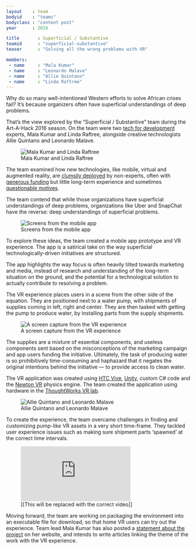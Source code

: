 ```yaml
---
layout    : team
bodyid    : "teams"
bodyclass : "content post"
year      : 2016

title       : Superficial / Substantive
teamid      : "superficial-substantive"
teaser		: "Solving all the wrong problems with VR"

members:
 - name     : "Mala Kumar"
 - name     : "Leonardo Malave"
 - name     : "Allie Quintano"
 - name     : "Linda Raftree"
---
```


Why do so many well-intentioned Western efforts to solve African crises fail? It’s because organizers often have superficial understandings of deep problems.

That’s the view explored by the “Superficial / Substantive” team during the Art-A-Hack 2016 season. On the team were two [tech for development](https://en.wikipedia.org/wiki/Information_and_communication_technologies_for_development) experts, Mala Kumar and Linda Raftree, alongside creative technologists Allie Quintano and Leonardo Malave.

<figure>
	<img src="/images/teams/2016/superficial-substantive/mala-linda.jpg" alt="Mala Kumar and Linda Raftree" />
	<figcaption>Mala Kumar and Linda Raftree</figcaption>
</figure>

The team examined how new technologies, like mobile, virtual and augmented reality, are [clumsily deployed](http://www.nytimes.com/2016/07/10/opinion/sunday/solving-all-the-wrong-problems.html?_r=0) by non-experts, often with [generous funding](http://www.nytimes.com/2013/08/11/magazine/a-save-the-world-field-trip-for-millionaire-tech-moguls.html) but little long-term experience and sometimes [questionable motives](http://www.adweek.com/agencyspy/apple-store-removes-grey-singapores-i-sea-app-before-it-wins-a-cannes-lions/111538).

The team contend that while those organizations have superficial understandings of deep problems, organizations like Uber and SnapChat have the reverse: deep understandings of superficial problems.

<figure>
	<img src="/images/teams/2016/superficial-substantive/pump-it-up.jpg" alt="Screens from the mobile app" />
	<figcaption>Screens from the mobile app</figcaption>
</figure>

To explore these ideas, the team created a mobile app prototype and VR experience. The app is a satirical take on the way superficial technologically-driven initiatives are structured.

The app highlights the way focus is often heavily tilted towards marketing and media, instead of research and understanding of the long-term situation on the ground, and the potential for a technological solution to actually contribute to resolving a problem.

The VR experience places users in a scene from the other side of the equation. They are positioned next to a water pump, with shipments of supplies coming in left, right and center. They are then tasked with getting the pump to produce water, by installing parts from the supply shipments.

<figure>
	<img src="/images/teams/2016/superficial-substantive/unity-application.gif" alt="A screen capture from the VR experience" />
	<figcaption>A screen capture from the VR experience</figcaption>
</figure>

The supplies are a mixture of essential components, and useless components sent based on the misconceptions of the marketing campaign and app users funding the initiative. Ultimately, the task of producing water is so prohibitively time-consuming and haphazard that it negates the original intentions behind the initiative — to provide access to clean water.

The VR application was created using [HTC Vive](http://www.vive.com/), [Unity](https://unity3d.com/), custom C# code and the [Newton VR](http://www.vrinflux.com/newton-vr-physics-based-interaction-on-the-vive/) physics engine. The team created the application using hardware in the [ThoughtWorks VR lab](https://thoughtworksarts.io/blog/inside-our-brand-new-hack-lab/).

<figure>
	<img src="/images/teams/2016/superficial-substantive/allie-leo.jpg" alt="Allie Quintano and Leonardo Malave" />
	<figcaption>Allie Quintano and Leonardo Malave</figcaption>
</figure>

To create the experience, the team overcame challenges in finding and customizing pump-like VR assets in a very short time-frame. They tackled user experience issues such as making sure shipment parts ‘spawned’ at the correct time intervals.

<figure class="video ratio-54 with-caption">
	<iframe src="https://www.youtube.com/embed/kPY_Z_8Vg9s" frameborder="0" allowfullscreen></iframe>
	<figcaption>[[This will be replaced with the correct video]]</figcaption>
</figure>

Moving forward, the team are working on packaging the environment into an executable file for download, so that home VR users can try out the experience. Team lead Mala Kumar has also posted a [statement about the project](http://malakumar.com/2016/07/12/art-a-hack-summer-2016/) on her website, and intends to write articles linking the theme of the work with the VR experience.
